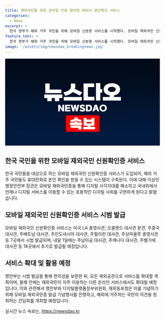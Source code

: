 ```yaml
---
title: 재외국민을 위한 모바일 인증 편리한 해외서 본인확인 서비스
categories:
  - News
excerpt: >
  한국 정부가 해외 거주 국민을 위해 모바일 신분증 서비스를 시작했다. 모바일 재외국민 신원확인증은 미국, 중국, 베트남, 인도네시아, 필리핀, 상파울루 등 7곳에서 시범 발급되며, 내달에는 추가 14곳에서 발급될 예정이다. 이 서비스는 거주지에 상관없이 정부 온라인 서비스 이용이 가능하며, 향후 다양한 온라인 서비스에도 확대될 계획이다. 행안부, 디지털플랫폼정부위원회, 재외동포청은 발급 기념행사를 개최하면서 해외 거주 국민의 의견을 청취할 예정이다. 
feature_text: >
  한국 정부가 해외 거주 국민을 위해 모바일 신분증 서비스를 시작했다. 모바일 재외국민 신원확인증은 미국, 중국, 베트남, 인도네시아, 필리핀, 상파울루 등 7곳에서 시범 발급되며, 내달에는 추가 14곳에서 발급될 예정이다. 이 서비스는 거주지에 상관없이 정부 온라인 서비스 이용이 가능하며, 향후 다양한 온라인 서비스에도 확대될 계획이다. 행안부, 디지털플랫폼정부위원회, 재외동포청은 발급 기념행사를 개최하면서 해외 거주 국민의 의견을 청취할 예정이다. 
image: '/assets/img/newsdao_breakingnews.jpg'
---
```


<p><img src="/assets/img/newsdao_breakingnews.jpg" alt="bookingtag 속보" /></p>

<h2 data-ke-size="size26">한국 국민을 위한 모바일 재외국민 신원확인증 서비스</h2>

<p>한국 국민들을 대상으로 하는 모바일 재외국민 신원확인증 서비스가 도입되어, 해외 거주 국민들도 휴대전화로 본인 확인을 받을 수 있는 시스템이 구축된다. 이에 대해 이상민 행정안전부 장관은 모바일 재외국민증을 통해 디지털 사각지대를 해소하고 국내외에서 언제나 디지털 서비스를 이용할 수 있는 포용적인 디지털 사회를 구현하게 된다고 밝혔습니다.</p>

<h2 data-ke-size="size26">모바일 재외국민 신원확인증 서비스 시범 발급</h2>

<p>모바일 재외국민 신원확인증 서비스는 미국 LA 총영사관, 오클랜드 대사관 분관, 주중국 대사관, 주베트남 대사관, 주인도네시아 대사관, 주필리핀 대사관, 주상파울루 총영사관 등 7곳에서 시범 발급되며, 내달 1일에는 주남아공 대사관, 주캐나다 대사관, 주벨기에 대사관 등 14곳에서 추가로 발급될 예정입니다.</p>

<h2 data-ke-size="size26">서비스 확대 및 활용 예정</h2>

<p>행안부는 시범 발급을 통해 편의성을 보완한 뒤, 모든 재외공관으로 서비스를 확대할 계획이며, 올해 안에는 재외국민이 자주 이용하는 다른 온라인 서비스에서도 확대될 예정입니다. 이와 관련해서 행안부와 디지털플랫폼정부위원회, 재외동포청은 이를 기념하기 위해 모바일 재외국민증 발급 기념행사를 진행하고, 해외에 거주하는 국민의 의견을 청취하는 간담회를 개최할 예정입니다.</p>
실시간 뉴스 속보는, <a href="https://newsdao.kr" rel="dofollow">https://newsdao.kr</a>


